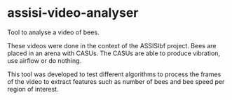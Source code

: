# assisi-video-analyser
Tool to analyse a video of bees.

These videos were done in the context of the ASSISIbf project.  Bees are placed in an arena with CASUs.  The CASUs are able to produce vibration, use airflow or do nothing.

This tool was developed to test different algorithms to process the frames of the video to extract features such as number of bees and bee speed per region of interest.
